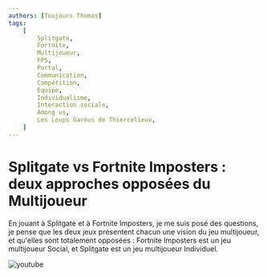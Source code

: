 ```yaml
---
authors: [Toujours Thomas]
tags:
    [
        Splitgate,
        Fortnite,
        Multijoueur,
        FPS,
        Portal,
        Communication,
        Compétition,
        Équipe,
        Individualisme,
        Interaction sociale,
        Among us,
        Les Loups Garous de Thiercelieux,
    ]
---
```


# Splitgate vs Fortnite Imposters : deux approches opposées du Multijoueur

En jouant à Splitgate et à Fortnite Imposters, je me suis posé des questions, je pense que les deux jeux présentent chacun une vision du jeu multijoueur, et qu'elles sont totalement opposées : Fortnite Imposters est un jeu multijoueur Social, et Splitgate est un jeu multijoueur Individuel.

![youtube](https://www.youtube.com/watch?v=iBpxS6kvDfA)
